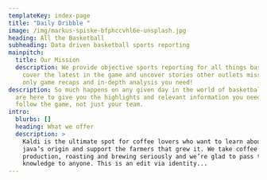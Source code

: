 ```yaml
---
templateKey: index-page
title: "Daily Dribble "
image: /img/markus-spiske-bfphccvhl6e-unsplash.jpg
heading: All the Basketball
subheading: Data driven basketball sports reporting
mainpitch:
  title: Our Mission
  description: We provide objective sports reporting for all things basketball. We
    cover the latest in the game and uncover stories other outlets miss. The
    only game recaps and in-depth analysis you need!
description: So much happens on any given day in the world of basketball and we
  are here to give you the highlights and relevant information you need to
  follow the game, not just your team.
intro:
  blurbs: []
  heading: What we offer
  description: >
    Kaldi is the ultimate spot for coffee lovers who want to learn about their
    java’s origin and support the farmers that grew it. We take coffee
    production, roasting and brewing seriously and we’re glad to pass that
    knowledge to anyone. This is an edit via identity...
---
```

